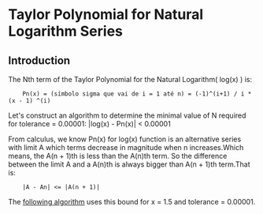 # Taylor Polynomial for Natural Logarithm Series

## Introduction

The Nth term of the Taylor Polynomial for the Natural Logarithm( log(x) ) is:

        Pn(x) = (símbolo sigma que vai de i = 1 até n) = (-1)^(i+1) / i * (x - 1) ^(i)

Let's construct an algorithm to determine the minimal value of N required for tolerance = 0.00001:
        |log(x) - Pn(x)| < 0.00001

From calculus, we know Pn(x) for log(x) function is an alternative series with limit A which terms decrease in magnitude when n increases.Which means, the A(n + 1)th is less than the A(n)th term. So the difference between the limit A and a A(n)th is always bigger than A(n + 1)th term.That is:

        |A - An| <= |A(n + 1)|

The [following algorithm](https://github.com/JonasMelo21/Numerical-Analysis-Studies/blob/9d0573f8ad11bc3f8acdcc9c9d080cad58536b4a/chapter1/TaylorPolynomials-NaturalLogarithm/naturalLogTaylorSeries.c) uses this bound for x = 1.5 and tolerance = 0.00001.
